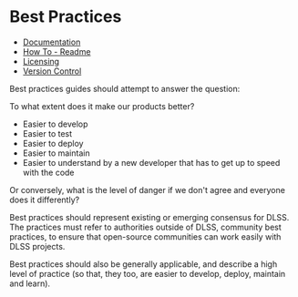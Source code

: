# Best Practices

- [Documentation](/best-practices/documentation)
- [How To - Readme](/best-practices/howto_readme.md)
- [Licensing](/best-practices/licensing.md)
- [Version Control](/best-practices/version_control.md)

Best practices guides should attempt to answer the question:

To what extent does it make our products better?

 - Easier to develop
 - Easier to test
 - Easier to deploy
 - Easier to maintain
 - Easier to understand by a new developer that has to get up to speed with the code 

Or conversely, what is the level of danger if we don't agree and everyone does it differently?

Best practices should represent existing or emerging consensus for DLSS.  The practices must refer to authorities outside of DLSS, community best practices, to ensure that open-source communities can work easily with DLSS projects.

Best practices should also be generally applicable, and describe a high level of practice (so that, they too, are easier to develop, deploy, maintain and learn). 

